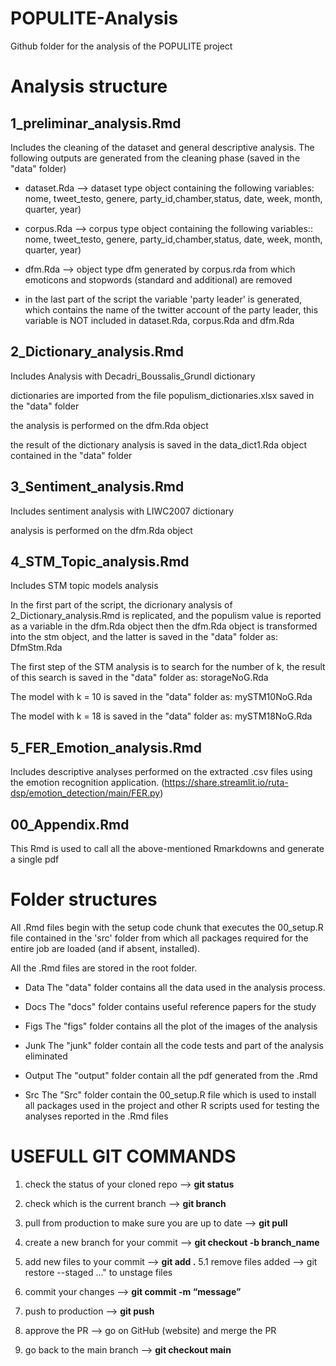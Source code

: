 # POPULITE-Analysis
Github folder for the analysis of the POPULITE project

# Analysis structure 

## 1_preliminar_analysis.Rmd

Includes
the cleaning of the dataset and general descriptive analysis.
The following outputs are generated from the cleaning phase (saved in the "data" folder)

- dataset.Rda --> dataset type object containing the following variables: nome, tweet_testo, genere, party_id,chamber,status, date, week, month, quarter, year)

- corpus.Rda --> corpus type object containing the following variables:: nome, tweet_testo, genere, party_id,chamber,status, date, week, month, quarter, year)

- dfm.Rda --> object type dfm generated by corpus.rda from which emoticons and stopwords (standard and additional) are removed

- in the last part of the script the variable 'party leader' is generated, which contains the name of the twitter account of the party leader, this variable is NOT included in dataset.Rda, corpus.Rda and dfm.Rda

## 2_Dictionary_analysis.Rmd

Includes 
Analysis with Decadri_Boussalis_Grundl dictionary

dictionaries are imported from the file populism_dictionaries.xlsx saved in the "data" folder

the analysis is performed on the dfm.Rda object

the result of the dictionary analysis is saved in the data_dict1.Rda object contained in the "data" folder


## 3_Sentiment_analysis.Rmd
Includes sentiment analysis with LIWC2007 dictionary

analysis is performed on the dfm.Rda object

## 4_STM_Topic_analysis.Rmd

Includes
STM topic models analysis

In the first part of the script, the dicrionary analysis of 2_Dictionary_analysis.Rmd is replicated, and the populism value is reported as a variable in the dfm.Rda object
then the dfm.Rda object is transformed into the stm object, and the latter is saved in the "data" folder as: DfmStm.Rda

The first step of the STM analysis is to search for the number of k, the result of this search is saved in the "data" folder as: storageNoG.Rda

The model with k = 10 is saved in the "data" folder as: mySTM10NoG.Rda

The model with k = 18 is saved in the "data" folder as: mySTM18NoG.Rda


## 5_FER_Emotion_analysis.Rmd

Includes descriptive analyses performed on the extracted .csv files using the emotion recognition application. (https://share.streamlit.io/ruta-dsp/emotion_detection/main/FER.py)

## 00_Appendix.Rmd

This Rmd is used to call all the above-mentioned Rmarkdowns and generate a single pdf

# Folder structures
All .Rmd files begin with the setup code chunk that executes the 00_setup.R file contained in the 'src' folder from which all packages required for the entire job are loaded (and if absent, installed).

All the .Rmd files are stored in the root folder.

- Data
The "data" folder contains all the data used in the analysis process.

- Docs
The "docs" folder contains useful reference papers for the study

- Figs
The "figs" folder contains all the plot of the images of the analysis

- Junk
The "junk" folder contain all the code tests and part of the analysis eliminated

- Output
The "output" folder contain all the pdf generated from the .Rmd

- Src
The "Src" folder contain the 00_setup.R file which is used to install all packages used in the project and other R scripts used for testing the analyses reported in the .Rmd files

 
# USEFULL GIT COMMANDS

1. check the status of your cloned repo --> **git status**

2. check which is the current branch --> **git branch**

3. pull from production to make sure you are up to date --> **git pull**

4. create a new branch for your commit --> **git checkout -b branch_name**

5. add new files to your commit --> **git add .**
5.1 remove files added --> git restore --staged <file>..." to unstage files

6. commit your changes --> **git commit -m “message”**

7. push to production --> **git push** 

8. approve the PR --> go on GitHub (website) and merge the PR

9. go back to the main branch --> **git checkout main** 
